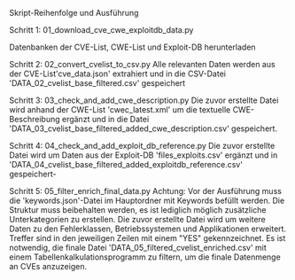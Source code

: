 Skript-Reihenfolge und Ausführung

Schritt 1: 01_download_cve_cwe_exploitdb_data.py

Datenbanken der CVE-List, CWE-List und Exploit-DB herunterladen

Schritt 2: 02_convert_cvelist_to_csv.py
Alle relevanten Daten werden aus der CVE-List'cve_data.json' extrahiert und in die CSV-Datei 'DATA_02_cvelist_base_filtered.csv' gespeichert

Schritt 3: 03_check_and_add_cwe_description.py
Die zuvor erstellte Datei wird anhand der CWE-List 'cwec_latest.xml' um die textuelle CWE-Beschreibung ergänzt und in die Datei 'DATA_03_cvelist_base_filtered_added_cwe_description.csv' gespeichert.

Schritt 4: 04_check_and_add_exploit_db_reference.py
Die zuvor erstellte Datei wird um Daten aus der Exploit-DB 'files_exploits.csv' ergänzt und in 'DATA_04_cvelist_base_filtered_added_exploitdb_reference.csv' gespeichert-

Schritt 5: 05_filter_enrich_final_data.py
Achtung: Vor der Ausführung muss die 'keywords.json'-Datei im Hauptordner mit Keywords befüllt werden. Die Struktur muss beibehalten werden, es ist lediglich möglich zusätzliche Unterkategorien zu erstellen.
Die zuvor erstellte Datei wird um weitere Daten zu den Fehlerklassen, Betriebssystemen und Applikationen erweitert. Treffer sind in den jeweiligen Zeilen mit einem "YES" gekennzeichnet. Es ist notwendig, die finale Datei 'DATA_05_filtered_cvelist_enriched.csv' mit einem Tabellenkalkulationsprogramm zu filtern, um die finale Datenmenge an CVEs anzuzeigen.

